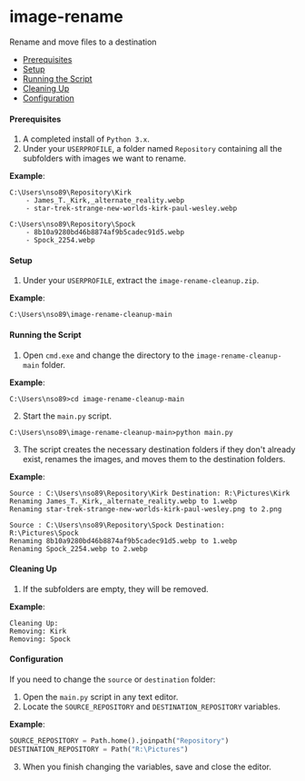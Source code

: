 # image-rename
Rename and move files to a destination

* [Prerequisites](#prerequisites)
* [Setup](#setup)
* [Running the Script](#running-the-script)
* [Cleaning Up](#cleaning-up)
* [Configuration](#configuration)

#### <a name="prerequisites"></a>Prerequisites
1. A completed install of `Python 3.x`.
2. Under your `USERPROFILE`, a folder named `Repository` containing all the subfolders with images we want to rename.

**Example**:
```
C:\Users\nso89\Repository\Kirk
    - James_T._Kirk,_alternate_reality.webp
    - star-trek-strange-new-worlds-kirk-paul-wesley.webp

C:\Users\nso89\Repository\Spock
    - 8b10a9280bd46b8874af9b5cadec91d5.webp 
    - Spock_2254.webp
```
#### <a name="setup"></a>Setup
1. Under your `USERPROFILE`, extract the `image-rename-cleanup.zip`.

**Example**:
```batch
C:\Users\nso89\image-rename-cleanup-main
```
#### <a name="running-the-script"></a>Running the Script
1. Open `cmd.exe` and change the directory to the `image-rename-cleanup-main` folder.

**Example**:
```batch
C:\Users\nso89>cd image-rename-cleanup-main
```

2. Start the `main.py` script.
```batch
C:\Users\nso89\image-rename-cleanup-main>python main.py
```

3. The script creates the necessary destination folders if they don't already exist, renames the images, and moves them to the destination folders.

**Example**:
```
Source : C:\Users\nso89\Repository\Kirk Destination: R:\Pictures\Kirk
Renaming James_T._Kirk,_alternate_reality.webp to 1.webp
Renaming star-trek-strange-new-worlds-kirk-paul-wesley.png to 2.png

Source : C:\Users\nso89\Repository\Spock Destination: R:\Pictures\Spock
Renaming 8b10a9280bd46b8874af9b5cadec91d5.webp to 1.webp
Renaming Spock_2254.webp to 2.webp
```
#### <a name="cleaning-up"></a>Cleaning Up
1. If the subfolders are empty, they will be removed.

**Example**:
```batch
Cleaning Up:
Removing: Kirk
Removing: Spock
```

#### <a name="configuration"></a>Configuration
If you need to change the `source` or `destination` folder:
1. Open the `main.py` script in any text editor.
2. Locate the `SOURCE_REPOSITORY` and `DESTINATION_REPOSITORY` variables.

**Example**:
```python
SOURCE_REPOSITORY = Path.home().joinpath("Repository")
DESTINATION_REPOSITORY = Path("R:\Pictures")
```
3. When you finish changing the variables, save and close the editor.
